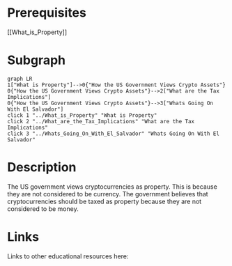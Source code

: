 # Prerequisites
[[What_is_Property]]

# Subgraph

```mermaid
graph LR
1["What is Property"]-->0{"How the US Government Views Crypto Assets"}
0{"How the US Government Views Crypto Assets"}-->2["What are the Tax Implications"]
0{"How the US Government Views Crypto Assets"}-->3["Whats Going On With El Salvador"]
click 1 "../What_is_Property" "What is Property"
click 2 "../What_are_the_Tax_Implications" "What are the Tax Implications"
click 3 "../Whats_Going_On_With_El_Salvador" "Whats Going On With El Salvador"
```



# Description

The US government views cryptocurrencies as property. This is because they are not considered to be currency. The government believes that cryptocurrencies should be taxed as property because they are not considered to be money.

# Links
Links to other educational resources here: